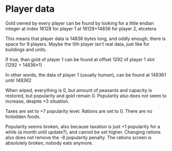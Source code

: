 # Player data

Gold owned by every player can be found by looking for a little endian integer at index 16128 for player 1
at 16128+14836 for player 2, etcetera 

This means that player data is 14836 bytes long, and oddly enough, there is space for 9 players.
Maybe the 0th player isn't real data, just like for buildings and units.

If true, than gold of player 1 can be found at offset 1292 of player 1 slot (1292 + 14836*1)

In other words, the data of player 1 (usually human), can be found at 14836*1 until 14836*2


When wiped, everything is 0, but amount of peasants and capacity is restored, but popularity and gold remain 0.
Popularity also does not seem to increase, despite +3 situation.

Taxes are set to +7 popularity level. Rations are set to 0. There are no forbidden foods.

Popularity seems broken, also because taxation is just +1 popularity for a while (a month until update?), and cannot be set higher.
Changing rations also does not remove the -8 popularity penalty.
The rations screen is absolutely broken, nobody eats anymore.